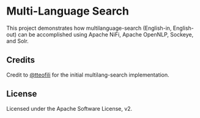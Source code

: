 # Multi-Language Search

This project demonstrates how multilanguage-search (English-in, English-out) can be accomplished using Apache NiFi, Apache OpenNLP, Sockeye, and Solr.

## Credits

Credit to [@tteofili](https://github.com/tteofili) for the initial multilang-search implementation.

## License

Licensed under the Apache Software License, v2.
